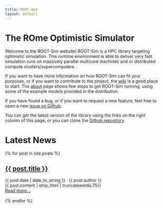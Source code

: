 ```yaml
---
title: ROOT-Sim 
layout: default
---
```


# The ROme Optimistic Simulator

Welcome to the ROOT-Sim website! ROOT-Sim is a HPC library targeting optimistic simulation. This runtime environment is able to deliver
very fast simulation runs on massively parallel multicore machines and or distributed compute clusters/supercomputers.

If you want to have more information on how ROOT-Sim can fit your purposes, or if you want to contribute to the project,
the [wiki](https://github.com/HPDCS/ROOT-Sim/wiki) is a good place to start. The [about]({{site.url}}/about.html) page shows few
steps to get ROOT-Sim running, using some of the example models provided in the distribution.

If you have found a bug, or if you want to request a new feature, feel free to open a new [issue on Github](https://github.com/HPDCS/ROOT-Sim/issues).

You can get the latest version of the library using the links on the right column of this page, or you can clone the [Github repository](https://github.com/HPDCS/ROOT-Sim/).


# Latest News

{% for post in site.posts %}
<h2><a href="{{ site.url }}{{ post.url }}">{{ post.title }}</a></h2>
{{ post.date | date_to_string }} &middot; {{ post.author }}<br/>
{{ post.content | strip_html | truncatewords:75}}<br>
<a href="{{ site.url}}{{ post.url }}">Read more...</a><br><br>
{% endfor %}

